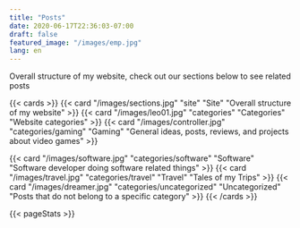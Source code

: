 ```yaml
---
title: "Posts"
date: 2020-06-17T22:36:03-07:00
draft: false
featured_image: "/images/emp.jpg"
lang: en
---
```



Overall structure of my website, check out our sections below to see related posts

{{< cards >}}
  {{< card "/images/sections.jpg" "site" "Site" "Overall structure of my website" >}}
  {{< card "/images/leo01.jpg" "categories" "Categories" "Website categories" >}}
  {{< card "/images/controller.jpg" "categories/gaming" "Gaming" "General ideas, posts, reviews, and projects about video games" >}}
  <!--{{< card "/images/cinema.jpg" "categories/movies" "Movies" "Opinions, thoughts, and some other ideas on movies" >}}-->
  {{< card "/images/software.jpg" "categories/software" "Software" "Software developer doing software related things" >}}
  {{< card "/images/travel.jpg" "categories/travel" "Travel" "Tales of my Trips" >}}
  {{< card "/images/dreamer.jpg" "categories/uncategorized" "Uncategorized" "Posts that do not belong to a specific category" >}}
{{< /cards >}}

{{< pageStats >}}
